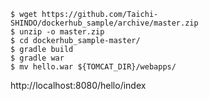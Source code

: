     
    $ wget https://github.com/Taichi-SHINDO/dockerhub_sample/archive/master.zip
    $ unzip -o master.zip
    $ cd dockerhub_sample-master/
    $ gradle build
    $ gradle war
    $ mv hello.war ${TOMCAT_DIR}/webapps/

http://localhost:8080/hello/index
